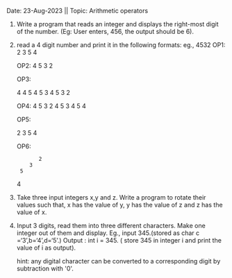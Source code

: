 Date: 23-Aug-2023 || Topic: Arithmetic operators

1. Write a program that reads an integer and displays the right-most digit of the number.
	(Eg: User enters, 456, the output should be 6).

2. read a 4 digit number and print it in the following formats:
	eg., 4532
	OP1:
	2
	3
	5
	4
	
	OP2:
	4
	5
	3
	2


	OP3:

	4
	4 5
	4 5 3
	4 5 3 2


	OP4:
	4 5 3 2
	4 5 3
	4 5
	4
	
	OP5:
	
	2 3 5 4  
	

	OP6:

	          2
	       3
 	    5
	  4

3. Take three input integers x,y and z. Write a program to rotate their values such that, x has the value of y, y has the value of z and z has the value of x.

4. Input 3 digits, read them into three different characters. Make one integer out of them and display.
	Eg., input 345.(stored as char c =‘3’,b=‘4’,d=‘5’.)
	Output : int i = 345. ( store 345 in integer i and print the value of i as output).

	hint: any digital character can be converted to a corresponding digit by subtraction with '0'.
